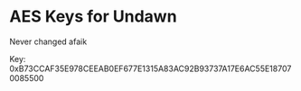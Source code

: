# AES Keys for Undawn
Never changed afaik

Key: 0xB73CCAF35E978CEEAB0EF677E1315A83AC92B93737A17E6AC55E187070085500
